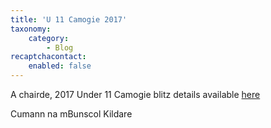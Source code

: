 ```yaml
---
title: 'U 11 Camogie 2017'
taxonomy:
    category:
        - Blog
recaptchacontact:
    enabled: false
---
```


A chairde,
 2017 Under 11 Camogie blitz details available [here](http://www.cumannnambunscolchilldara.com/fixtures/under-11-camogie)
 
 Cumann na mBunscol Kildare